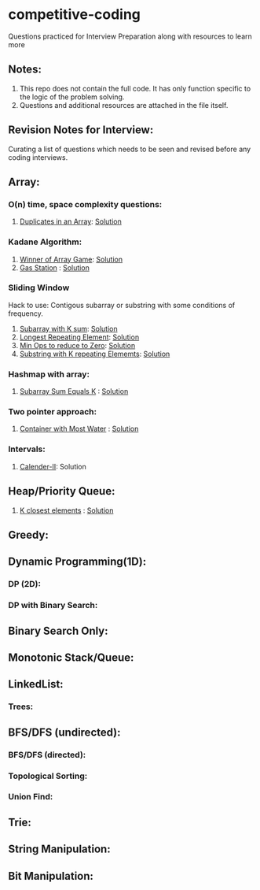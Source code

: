 # competitive-coding
Questions practiced for Interview Preparation along with resources to learn more

## Notes:
1. This repo does not contain the full code. It has only function specific to the logic of the problem solving.
2. Questions and additional resources are attached in the file itself.


## Revision Notes for Interview:
Curating a list of questions which needs to be seen and revised before any coding interviews.

## Array:
### O(n) time, space complexity questions:
1. [Duplicates in an Array](https://leetcode.com/problems/find-all-duplicates-in-an-array/description/): [Solution](https://github.com/khushboo-goel/competitive-coding/blob/main/Arrays/442_duplicate.cpp)
### Kadane Algorithm:
1. [Winner of Array Game](https://leetcode.com/problems/find-the-winner-of-an-array-game/description/): [Solution](https://github.com/khushboo-goel/competitive-coding/blob/main/Arrays/1538_winner.cpp)
2. [Gas Station](https://leetcode.com/problems/gas-station/description/?envType=list&envId=pcxjbubg) : [Solution](https://github.com/khushboo-goel/competitive-coding/blob/main/Greedy/134_gasStation.cpp)
### Sliding Window
Hack to use: Contigous subarray or substring with some conditions of frequency.
1. [Subarray with K sum](https://leetcode.com/problems/subarray-product-less-than-k/): [Solution](https://github.com/khushboo-goel/competitive-coding/blob/main/Arrays/713_subarray_k_product.cpp)
2. [Longest Repeating Element](https://leetcode.com/problems/longest-repeating-character-replacement/): [Solution](https://github.com/khushboo-goel/competitive-coding/blob/main/Arrays/424_longestRepeatingChar.cpp)
3. [Min Ops to reduce to Zero](https://leetcode.com/problems/minimum-operations-to-reduce-x-to-zero/): [Solution](https://github.com/khushboo-goel/competitive-coding/blob/main/Arrays/1658_reduceXToZero.cpp)
4. [Substring with K repeating Elememts](https://leetcode.com/problems/longest-substring-with-at-least-k-repeating-characters/): [Solution](https://github.com/khushboo-goel/competitive-coding/blob/main/Arrays/395_substringKrepeating.cpp)
### Hashmap with array:
1. [Subarray Sum Equals K](https://leetcode.com/problems/subarray-sum-equals-k/description/) : [Solution](https://github.com/khushboo-goel/competitive-coding/blob/main/Arrays/560_subarraySumK.cpp)
### Two pointer approach:
1. [Container with Most Water](https://leetcode.com/problems/container-with-most-water/description/) : [Solution](https://github.com/khushboo-goel/competitive-coding/blob/main/Arrays/maxContainWater.cpp)
### Intervals:
1. [Calender-II](https://leetcode.com/problems/my-calendar-iii/description/): Solution

## Heap/Priority Queue:
1. [K closest elements](https://leetcode.com/problems/find-k-closest-elements/description/) : [Solution](https://github.com/khushboo-goel/competitive-coding/blob/main/Queue/kClosestEl.cpp)

## Greedy:
## Dynamic Programming(1D):
### DP (2D):
### DP with Binary Search:
## Binary Search Only:
## Monotonic Stack/Queue:
## LinkedList:
### Trees:
## BFS/DFS (undirected):
### BFS/DFS (directed):
### Topological Sorting:
### Union Find:
## Trie:
## String Manipulation:
## Bit Manipulation:
